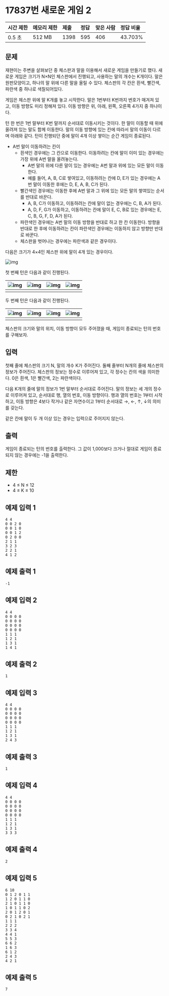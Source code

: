 # 17837번 새로운 게임 2

| 시간 제한 | 메모리 제한 | 제출 | 정답 | 맞은 사람 | 정답 비율 |
| :-------- | :---------- | :--- | :--- | :-------- | :-------- |
| 0.5 초    | 512 MB      | 1398 | 595  | 406       | 43.703%   |

## 문제

재현이는 주변을 살펴보던 중 체스판과 말을 이용해서 새로운 게임을 만들기로 했다. 새로운 게임은 크기가 N×N인 체스판에서 진행되고, 사용하는 말의 개수는 K개이다. 말은 원판모양이고, 하나의 말 위에 다른 말을 올릴 수 있다. 체스판의 각 칸은 흰색, 빨간색, 파란색 중 하나로 색칠되어있다.

게임은 체스판 위에 말 K개를 놓고 시작한다. 말은 1번부터 K번까지 번호가 매겨져 있고, 이동 방향도 미리 정해져 있다. 이동 방향은 위, 아래, 왼쪽, 오른쪽 4가지 중 하나이다.

턴 한 번은 1번 말부터 K번 말까지 순서대로 이동시키는 것이다. 한 말이 이동할 때 위에 올려져 있는 말도 함께 이동한다. 말의 이동 방향에 있는 칸에 따라서 말의 이동이 다르며 아래와 같다. 턴이 진행되던 중에 말이 4개 이상 쌓이는 순간 게임이 종료된다.

- A번 말이 이동하려는 칸이
  - 흰색인 경우에는 그 칸으로 이동한다. 이동하려는 칸에 말이 이미 있는 경우에는 가장 위에 A번 말을 올려놓는다.
    - A번 말의 위에 다른 말이 있는 경우에는 A번 말과 위에 있는 모든 말이 이동한다.
    - 예를 들어, A, B, C로 쌓여있고, 이동하려는 칸에 D, E가 있는 경우에는 A번 말이 이동한 후에는 D, E, A, B, C가 된다.
  - 빨간색인 경우에는 이동한 후에 A번 말과 그 위에 있는 모든 말의 쌓여있는 순서를 반대로 바꾼다.
    - A, B, C가 이동하고, 이동하려는 칸에 말이 없는 경우에는 C, B, A가 된다.
    - A, D, F, G가 이동하고, 이동하려는 칸에 말이 E, C, B로 있는 경우에는 E, C, B, G, F, D, A가 된다.
  - 파란색인 경우에는 A번 말의 이동 방향을 반대로 하고 한 칸 이동한다. 방향을 반대로 한 후에 이동하려는 칸이 파란색인 경우에는 이동하지 않고 방향만 반대로 바꾼다.
  - 체스판을 벗어나는 경우에는 파란색과 같은 경우이다.

다음은 크기가 4×4인 체스판 위에 말이 4개 있는 경우이다.

![img](https://upload.acmicpc.net/0aec7e3d-e8f5-428a-bebc-6a0fd514b387/-/preview/)

첫 번째 턴은 다음과 같이 진행된다.

| ![img](https://upload.acmicpc.net/46796304-b486-4420-9d2c-ea49e2d5665b/-/preview/) | ![img](https://upload.acmicpc.net/04643ced-fdfd-46f5-a07e-374704dbb1c5/-/preview/) | ![img](https://upload.acmicpc.net/46f4bfab-841b-41c8-842e-56027816f846/-/preview/) | ![img](https://upload.acmicpc.net/fcccf76c-9431-4ff5-8a05-7dbd2feff142/-/preview/) |
| ------------------------------------------------------------ | ------------------------------------------------------------ | ------------------------------------------------------------ | ------------------------------------------------------------ |
|                                                              |                                                              |                                                              |                                                              |

두 번째 턴은 다음과 같이 진행된다.

| ![img](https://upload.acmicpc.net/36568153-8c2a-4fe9-b45f-72036c97f5aa/-/preview/) | ![img](https://upload.acmicpc.net/babead43-4acc-425d-917a-54dcc6f45414/-/preview/) | ![img](https://upload.acmicpc.net/1edd5ed8-0f4c-4c6d-b304-3b7642f42c6f/-/preview/) | ![img](https://upload.acmicpc.net/028a5dd2-5524-4475-8439-9e7794e28ee4/-/preview/) |
| ------------------------------------------------------------ | ------------------------------------------------------------ | ------------------------------------------------------------ | ------------------------------------------------------------ |
|                                                              |                                                              |                                                              |                                                              |

체스판의 크기와 말의 위치, 이동 방향이 모두 주어졌을 때, 게임이 종료되는 턴의 번호를 구해보자.

## 입력

첫째 줄에 체스판의 크기 N, 말의 개수 K가 주어진다. 둘째 줄부터 N개의 줄에 체스판의 정보가 주어진다. 체스판의 정보는 정수로 이루어져 있고, 각 정수는 칸의 색을 의미한다. 0은 흰색, 1은 빨간색, 2는 파란색이다.

다음 K개의 줄에 말의 정보가 1번 말부터 순서대로 주어진다. 말의 정보는 세 개의 정수로 이루어져 있고, 순서대로 행, 열의 번호, 이동 방향이다. 행과 열의 번호는 1부터 시작하고, 이동 방향은 4보다 작거나 같은 자연수이고 1부터 순서대로 →, ←, ↑, ↓의 의미를 갖는다.

같은 칸에 말이 두 개 이상 있는 경우는 입력으로 주어지지 않는다.

## 출력

게임이 종료되는 턴의 번호를 출력한다. 그 값이 1,000보다 크거나 절대로 게임이 종료되지 않는 경우에는 -1을 출력한다.

## 제한

- 4 ≤ N ≤ 12
- 4 ≤ K ≤ 10

## 예제 입력 1 

```
4 4
0 0 2 0
0 0 1 0
0 0 1 2
0 2 0 0
2 1 1
3 2 3
2 2 1
4 1 2
```

## 예제 출력 1 

```
-1
```

## 예제 입력 2 

```
4 4
0 0 0 0
0 0 0 0
0 0 0 0
0 0 0 0
1 1 1
1 2 1
1 3 1
1 4 1
```

## 예제 출력 2 

```
1
```

## 예제 입력 3 

```
4 4
0 0 0 0
0 0 0 0
0 0 0 0
0 0 0 0
1 1 1
1 2 1
1 3 1
2 4 3
```

## 예제 출력 3 

```
1
```

## 예제 입력 4 

```
4 4
0 0 0 0
0 0 0 0
0 0 0 0
0 0 0 0
1 1 1
1 2 1
1 3 1
3 3 3
```

## 예제 출력 4 

```
2
```

## 예제 입력 5 

```
6 10
0 1 2 0 1 1
1 2 0 1 1 0
2 1 0 1 1 0
1 0 1 1 0 2
2 0 1 2 0 1
0 2 1 0 2 1
1 1 1
2 2 2
3 3 4
4 4 1
5 5 3
6 6 2
1 6 3
6 1 2
2 4 3
4 2 1
```

## 예제 출력 5 

```
7
```